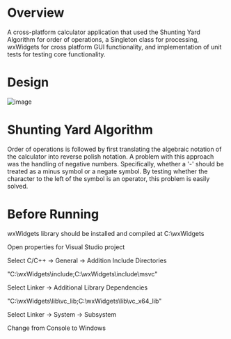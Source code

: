 # Overview
A cross-platform calculator application  that used the Shunting Yard Algorithm for order of operations, a Singleton class for processing, wxWidgets for cross platform GUI functionality, and implementation of unit tests for testing core functionality.

# Design
![image](https://user-images.githubusercontent.com/30331999/221715364-4a3adb85-d05f-4360-8946-d84a20294653.png)

# Shunting Yard Algorithm
Order of operations is followed by first translating the algebraic notation of the calculator into reverse polish notation. A problem with this approach was the handling of negative numbers. Specifically, whether a '-' should be treated as a minus symbol or a negate symbol. By testing whether the character to the left of the symbol is an operator, this problem is easily solved.

# Before Running
wxWidgets library should be installed and compiled at C:\wxWidgets

Open properties for Visual Studio project

Select C/C++ -> General -> Addition Include Directories

"C:\wxWidgets\include;C:\wxWidgets\include\msvc"

Select Linker -> Additional Library Dependencies

"C:\wxWidgets\lib\vc_lib;C:\wxWidgets\lib\vc_x64_lib"

Select Linker -> System -> Subsystem

Change from Console to Windows
